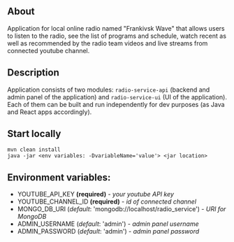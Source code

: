 ## About
Application for local online radio named "Frankivsk Wave" 
that allows users to listen to the radio, see the list of programs and schedule,
watch recent as well as recommended by the radio team videos
 and live streams from connected youtube channel.

## Description
Application consists of two modules: `radio-service-api` 
(backend and admin panel of the application) and `radio-service-ui`
(UI of the application).
Each of them can be built and run independently for dev purposes 
(as Java and React apps accordingly).

## Start locally
```
mvn clean install
java -jar <env variables: -DvariableName='value'> <jar location>
```
## Environment variables:
- YOUTUBE_API_KEY **(required)** - _your youtube API key_
- YOUTUBE_CHANNEL_ID **(required)** - _id of connected channel_
- MONGO_DB_URI (_default_: 'mongodb://localhost/radio_service') - _URI for MongoDB_
- ADMIN_USERNAME (_default_: 'admin') - _admin panel username_
- ADMIN_PASSWORD (_default_: 'admin') - _admin panel password_

